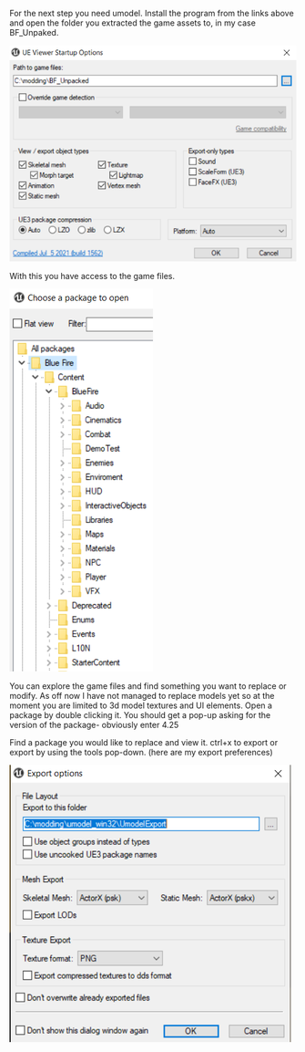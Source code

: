 For the next step you need umodel. Install the program from the links above and open the folder you extracted the game assets to, in my case BF_Unpaked.

![](Images/Umodel.png)

With this you have access to the game files.

![](Images/Umodel2.png)

You can explore the game files and find something you want to replace or modify. As off now I have not managed to replace models yet so at the moment you are limited to 3d model textures and UI elements. Open a package by double clicking it. You should get a pop-up asking for the version of the package- obviously enter 4.25

Find a package you would like to replace and view it. ctrl+x to export or export by using the tools pop-down. (here are my export preferences)

![](Images/Capture.png)
